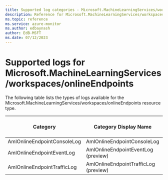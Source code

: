 ```yaml
---
title: Supported log categories - Microsoft.MachineLearningServices/workspaces/onlineEndpoints
description: Reference for Microsoft.MachineLearningServices/workspaces/onlineEndpoints in Azure Monitor Logs.
ms.topic: reference
ms.service: azure-monitor
ms.author: edbaynash
author: EdB-MSFT
ms.date: 07/12/2023
---
```

# Supported logs for Microsoft.MachineLearningServices/workspaces/onlineEndpoints  
<!-- Data source : naam-->


  The following table lists the types of logs available for the Microsoft.MachineLearningServices/workspaces/onlineEndpoints resource type.

|Category|Category Display Name|Costs To Export|
|---|---|---|
|AmlOnlineEndpointConsoleLog |AmlOnlineEndpointConsoleLog |Yes |
|AmlOnlineEndpointEventLog |AmlOnlineEndpointEventLog (preview) |Yes |
|AmlOnlineEndpointTrafficLog |AmlOnlineEndpointTrafficLog (preview) |Yes |


<!--Gen Date:  Wed Jul 12 2023 17:59:09 GMT+0300 (Israel Daylight Time)-->